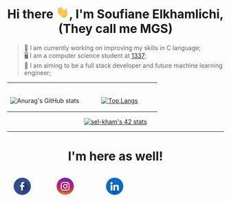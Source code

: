 <h1 align="center">Hi there <img src="images/hey.gif" width="30px">, I'm Soufiane Elkhamlichi, (They call me MGS)</h1>

>  💪 I am currently working on improving my skills in C language; \
>  🖥️ I am a computer science student at [1337](https://www.1337.ma); \
>  🎯 I am aiming to be a full stack developer and future machine learning engineer;


<table align="center" style="border: none; text-align: center;">
<tr>
<td width="50%">
<br>

![Anurag's GitHub stats](https://github-readme-stats.vercel.app/api?username=MGS15&show_icons=true&hide=issues&hide_border=true&theme=github_dark)

</td>
<td width="50%">
<br>

 [![Top Langs](https://github-readme-stats.vercel.app/api/top-langs/?username=MGS15&layout=compact&hide_border=true&theme=github_dark)](https://github.com/anuraghazra/github-readme-stats)

</td>
</tr>
</table>


<center>
<div align="center">
 
[![sel-kham's 42 stats](https://badge.mediaplus.ma/binary/sel-kham)](https://github.com/oakoudad/badge42)
 
 </div>
 </center>

---------------

<h1 align="center">I'm here as well!</h1>
<div align="center" style="display: flex; flex-direction: row; align-items: center; gap : 30px; align-items: center;">
<a href="https://www.facebook.com/soufiane.mgs" style="padding: 15px;">
<img width="40px" src="images/facebook.png" >
</a>
<a href="https://www.instagram.com/soufiane.mgs" style="padding: 15px;">
<img width="40px" src="images/instagram.png" style="margin-right: 15px;">
</a>
<a href="https://www.linkedin.com/in/elkhamlichi/" style="padding: 15px;">
<img width="40px" src="images/linkedin.png" style="margin-right: 15px;">
</a>
</div>